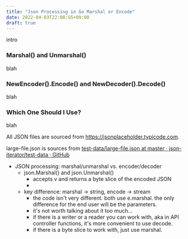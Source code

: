 ```yaml
---
title: "Json Processing in Go Marshal or Encode"
date: 2022-04-03T22:08:55+09:00
draft: true
---
```


intro

### Marshal() and Unmarshal()

blah

### NewEncoder().Encode() and NewDecoder().Decode()

blah

### Which One Should I Use?

blah

All JSON files are sourced from https://jsonplaceholder.typicode.com.

large-file.json is sources from [test-data/large-file.json at master · json-iterator/test-data · GitHub](https://github.com/json-iterator/test-data/blob/master/large-file.json)



- JSON processing: marshal/unmarshal vs. encoder/decoder
  - json.Marshal() and json.Unmarshal()
    - accepts v and returns a byte slice of the encoded JSON
    - 
  - key difference: marshal -> string, encode -> stream
    - the code isn't very different. both use e.marshal. the only difference for the end user will be the parameters.
    - it's not worth talking about it too much...
    - if there is a writer or a reader you can work with, aka in API controller functions, it's more convenient to use decode.
    - if there is a byte slice to work with, just use marshal.
